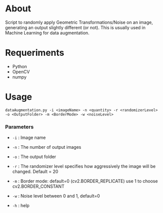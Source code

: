 # About

Script to randomly apply Geometric Transformations/Noise on an image, generating an output slightly different (or not). 
This is usually used in Machine Learning for data augmentation.

# Requeriments

- Python
- OpenCV
- numpy


# Usage


`dataAugmentation.py -i <imageName> -n <quantity> -r <randomizerLevel> -o <OutputFolder> -m <BorderMode> -w <noiseLevel> `

### Parameters

- `-i` : Image name

- `-n` : The number of output images

- `-o` : The output folder

- `-r` : The randomizer level specifies how aggressively the image will be changed. Default = 20

- `-m` : Border mode: default=0 (cv2.BORDER_REPLICATE) use 1 to choose cv2.BORDER_CONSTANT

- `-w` : Noise level between 0 and 1, default=0

- `-h` : help